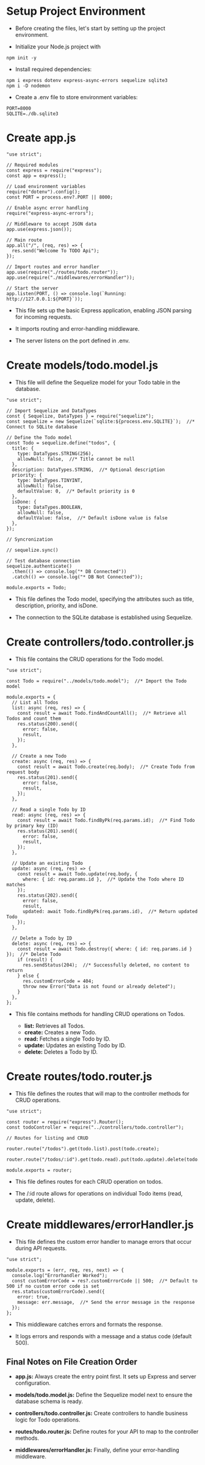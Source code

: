 # Setup Project Environment

- Before creating the files, let's start by setting up the project environment.

- Initialize your Node.js project with

```
npm init -y
```

- Install required dependencies:

```
npm i express dotenv express-async-errors sequelize sqlite3
npm i -D nodemon
```

- Create a .env file to store environment variables:

```
PORT=8000
SQLITE=./db.sqlite3
```

# Create app.js

```
"use strict";

// Required modules
const express = require("express");
const app = express();

// Load environment variables
require("dotenv").config();
const PORT = process.env?.PORT || 8000;

// Enable async error handling
require("express-async-errors");

// Middleware to accept JSON data
app.use(express.json());

// Main route
app.all("/", (req, res) => {
  res.send("Welcome To TODO Api");
});

// Import routes and error handler
app.use(require("./routes/todo.router"));
app.use(require("./middlewares/errorHandler"));

// Start the server
app.listen(PORT, () => console.log(`Running: http://127.0.0.1:${PORT}`));
```

- This file sets up the basic Express application, enabling JSON parsing for incoming requests.

- It imports routing and error-handling middleware.

- The server listens on the port defined in .env.

# Create models/todo.model.js

- This file will define the Sequelize model for your Todo table in the database.

```
"use strict";

// Import Sequelize and DataTypes
const { Sequelize, DataTypes } = require("sequelize");
const sequelize = new Sequelize(`sqlite:${process.env.SQLITE}`);  //* Connect to SQLite database

// Define the Todo model
const Todo = sequelize.define("todos", {
  title: {
    type: DataTypes.STRING(256),
    allowNull: false,  //* Title cannot be null
  },
  description: DataTypes.STRING,  //* Optional description
  priority: {
    type: DataTypes.TINYINT,
    allowNull: false,
    defaultValue: 0,  //* Default priority is 0
  },
  isDone: {
    type: DataTypes.BOOLEAN,
    allowNull: false,
    defaultValue: false,  //* Default isDone value is false
  },
});

// Syncronization

// sequelize.sync()

// Test database connection
sequelize.authenticate()
  .then(() => console.log("* DB Connected"))
  .catch(() => console.log("* DB Not Connected"));

module.exports = Todo;
```

- This file defines the Todo model, specifying the attributes such as title, description, priority, and isDone.

- The connection to the SQLite database is established using Sequelize.

# Create controllers/todo.controller.js

- This file contains the CRUD operations for the Todo model.

```
"use strict";

const Todo = require("../models/todo.model");  //* Import the Todo model

module.exports = {
  // List all Todos
  list: async (req, res) => {
    const result = await Todo.findAndCountAll();  //* Retrieve all Todos and count them
    res.status(200).send({
      error: false,
      result,
    });
  },

  // Create a new Todo
  create: async (req, res) => {
    const result = await Todo.create(req.body);  //* Create Todo from request body
    res.status(201).send({
      error: false,
      result,
    });
  },

  // Read a single Todo by ID
  read: async (req, res) => {
    const result = await Todo.findByPk(req.params.id);  //* Find Todo by primary key (ID)
    res.status(201).send({
      error: false,
      result,
    });
  },

  // Update an existing Todo
  update: async (req, res) => {
    const result = await Todo.update(req.body, {
      where: { id: req.params.id },  //* Update the Todo where ID matches
    });
    res.status(202).send({
      error: false,
      result,
      updated: await Todo.findByPk(req.params.id),  //* Return updated Todo
    });
  },

  // Delete a Todo by ID
  delete: async (req, res) => {
    const result = await Todo.destroy({ where: { id: req.params.id } });  //* Delete Todo
    if (result) {
      res.sendStatus(204);  //* Successfully deleted, no content to return
    } else {
      res.customErrorCode = 404;
      throw new Error("Data is not found or already deleted");
    }
  },
};
```

- This file contains methods for handling CRUD operations on Todos.

  - **list:** Retrieves all Todos.
  - **create:** Creates a new Todo.
  - **read:** Fetches a single Todo by ID.
  - **update:** Updates an existing Todo by ID.
  - **delete:** Deletes a Todo by ID.

# Create routes/todo.router.js

- This file defines the routes that will map to the controller methods for CRUD operations.

```
"use strict";

const router = require("express").Router();
const todoController = require("../controllers/todo.controller");

// Routes for listing and CRUD

router.route("/todos").get(todo.list).post(todo.create);

router.route("/todos/:id").get(todo.read).put(todo.update).delete(todo.delete);

module.exports = router;
```

- This file defines routes for each CRUD operation on todos.

- The /:id route allows for operations on individual Todo items (read, update, delete).

# Create middlewares/errorHandler.js

- This file defines the custom error handler to manage errors that occur during API requests.

```
"use strict";

module.exports = (err, req, res, next) => {
  console.log("Errorhandler Worked");
  const customErrorCode = res?.customErrorCode || 500;  //* Default to 500 if no custom error code is set
  res.status(customErrorCode).send({
    error: true,
    message: err.message,  //* Send the error message in the response
  });
};
```

- This middleware catches errors and formats the response.

- It logs errors and responds with a message and a status code (default 500).

## Final Notes on File Creation Order

- **app.js:** Always create the entry point first. It sets up Express and server configuration.

- **models/todo.model.js:** Define the Sequelize model next to ensure the database schema is ready.

- **controllers/todo.controller.js:** Create controllers to handle business logic for Todo operations.

- **routes/todo.router.js:** Define routes for your API to map to the controller methods.

- **middlewares/errorHandler.js:** Finally, define your error-handling middleware.

